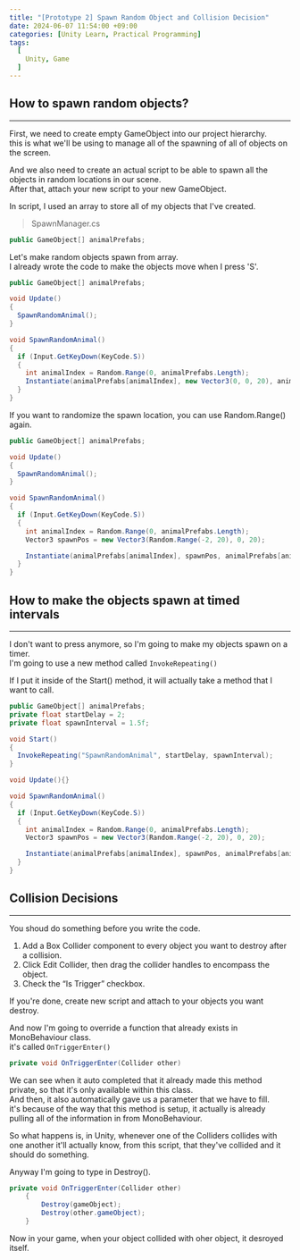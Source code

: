```yaml
---
title: "[Prototype 2] Spawn Random Object and Collision Decision" 
date: 2024-06-07 11:54:00 +09:00
categories: [Unity Learn, Practical Programming]
tags:
  [
    Unity, Game
  ]
---
```


How to spawn random objects?
----------------------------
*****

First, we need to create empty GameObject into our project hierarchy.   
this is what we'll be using to manage all of the spawning of all of objects on the screen.   

And we also need to create an actual script to be able to spawn all the objects in random locations in our scene.  
After that, attach your new script to your new GameObject.

In script, I used an array to store all of my objects that I've created.

> SpawnManager.cs

```c#
public GameObject[] animalPrefabs;
```

Let's make random objects spawn from array.   
I already wrote the code to make the objects move when I press 'S'.   

```c#
public GameObject[] animalPrefabs;

void Update()
{
  SpawnRandomAnimal();
}

void SpawnRandomAnimal()
{
  if (Input.GetKeyDown(KeyCode.S))
  {
    int animalIndex = Random.Range(0, animalPrefabs.Length);
    Instantiate(animalPrefabs[animalIndex], new Vector3(0, 0, 20), animalPrefabs[animalIndex].transform.rotation);
  }
}
```

If you want to randomize the spawn location, you can use Random.Range() again.   
```c#
public GameObject[] animalPrefabs;

void Update()
{
  SpawnRandomAnimal();
}

void SpawnRandomAnimal()
{
  if (Input.GetKeyDown(KeyCode.S))
  {
    int animalIndex = Random.Range(0, animalPrefabs.Length);
    Vector3 spawnPos = new Vector3(Random.Range(-2, 20), 0, 20);

    Instantiate(animalPrefabs[animalIndex], spawnPos, animalPrefabs[animalIndex].transform.rotation);
  }
}
```

How to make the objects spawn at timed intervals
--------------------------------------------------
*****

I don't want to press anymore, so I'm going to make my objects spawn on a timer.   
I'm going to use a new method called ```InvokeRepeating()```

If I put it inside of the Start() method, it will actually take a method that I want to call.

```c#
public GameObject[] animalPrefabs;
private float startDelay = 2;
private float spawnInterval = 1.5f;

void Start()
{
  InvokeRepeating("SpawnRandomAnimal", startDelay, spawnInterval);
}

void Update(){}

void SpawnRandomAnimal()
{
  if (Input.GetKeyDown(KeyCode.S))
  {
    int animalIndex = Random.Range(0, animalPrefabs.Length);
    Vector3 spawnPos = new Vector3(Random.Range(-2, 20), 0, 20);

    Instantiate(animalPrefabs[animalIndex], spawnPos, animalPrefabs[animalIndex].transform.rotation);
  }
}
```


Collision Decisions
--------------------
*****

You shoud do something before you write the code.    
1. Add a Box Collider component to every object you want to destroy after a collision.
2. Click Edit Collider, then drag the collider handles to encompass the object.
3. Check the “Is Trigger” checkbox.

If you're done, create new script and attach to your objects you want destroy.

And now I'm going to override a function that already exists in MonoBehaviour class.   
it's called ```OnTriggerEnter()```   

```c#
private void OnTriggerEnter(Collider other)
```

We can see when it auto completed that it already made this method private, so that it's only available within this class.   
And then, it also automatically gave us a parameter that we have to fill.    
it's because of the way that this method is setup, it actually is already pulling all of the information in from MonoBehaviour.   

So what happens is, in Unity, whenever one of the Colliders collides with one another it'll actually know, from this script, that they've collided and it should do something.   

Anyway I'm going to type in Destroy().

```c#
private void OnTriggerEnter(Collider other)
    {
        Destroy(gameObject);
        Destroy(other.gameObject);
    }
```

Now in your game, when your object collided with oher object, it desroyed itself.